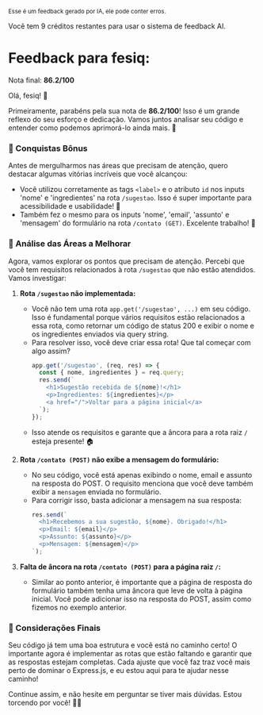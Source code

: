 <sup>Esse é um feedback gerado por IA, ele pode conter erros.</sup>

Você tem 9 créditos restantes para usar o sistema de feedback AI.

# Feedback para fesiq:

Nota final: **86.2/100**

Olá, fesiq! 🌟

Primeiramente, parabéns pela sua nota de **86.2/100**! Isso é um grande reflexo do seu esforço e dedicação. Vamos juntos analisar seu código e entender como podemos aprimorá-lo ainda mais. 🚀

### 🎉 Conquistas Bônus
Antes de mergulharmos nas áreas que precisam de atenção, quero destacar algumas vitórias incríveis que você alcançou:
- Você utilizou corretamente as tags `<label>` e o atributo `id` nos inputs 'nome' e 'ingredientes' na rota `/sugestao`. Isso é super importante para acessibilidade e usabilidade! 👏
- Também fez o mesmo para os inputs 'nome', 'email', 'assunto' e 'mensagem' do formulário na rota `/contato (GET)`. Excelente trabalho! 🎈

### 🧐 Análise das Áreas a Melhorar
Agora, vamos explorar os pontos que precisam de atenção. Percebi que você tem requisitos relacionados à rota `/sugestao` que não estão atendidos. Vamos investigar:

1. **Rota `/sugestao` não implementada:** 
   - Você não tem uma rota `app.get('/sugestao', ...)` em seu código. Isso é fundamental porque vários requisitos estão relacionados a essa rota, como retornar um código de status 200 e exibir o nome e os ingredientes enviados via query string. 
   - Para resolver isso, você deve criar essa rota! Que tal começar com algo assim?
     ```javascript
     app.get('/sugestao', (req, res) => {
       const { nome, ingredientes } = req.query;
       res.send(`
         <h1>Sugestão recebida de ${nome}!</h1>
         <p>Ingredientes: ${ingredientes}</p>
         <a href="/">Voltar para a página inicial</a>
       `);
     });
     ```
   - Isso atende os requisitos e garante que a âncora para a rota raiz `/` esteja presente! 🏠

2. **Rota `/contato (POST)` não exibe a mensagem do formulário:**
   - No seu código, você está apenas exibindo o nome, email e assunto na resposta do POST. O requisito menciona que você deve também exibir a `mensagem` enviada no formulário. 
   - Para corrigir isso, basta adicionar a mensagem na sua resposta:
     ```javascript
     res.send(`
       <h1>Recebemos a sua sugestão, ${nome}. Obrigado!</h1>
       <p>Email: ${email}</p>
       <p>Assunto: ${assunto}</p>
       <p>Mensagem: ${mensagem}</p>
     `);
     ```

3. **Falta de âncora na rota `/contato (POST)` para a página raiz `/`:**
   - Similar ao ponto anterior, é importante que a página de resposta do formulário também tenha uma âncora que leve de volta à página inicial. Você pode adicionar isso na resposta do POST, assim como fizemos no exemplo anterior.

### 🌟 Considerações Finais
Seu código já tem uma boa estrutura e você está no caminho certo! O importante agora é implementar as rotas que estão faltando e garantir que as respostas estejam completas. Cada ajuste que você faz traz você mais perto de dominar o Express.js, e eu estou aqui para te ajudar nesse caminho! 

Continue assim, e não hesite em perguntar se tiver mais dúvidas. Estou torcendo por você! 💪✨